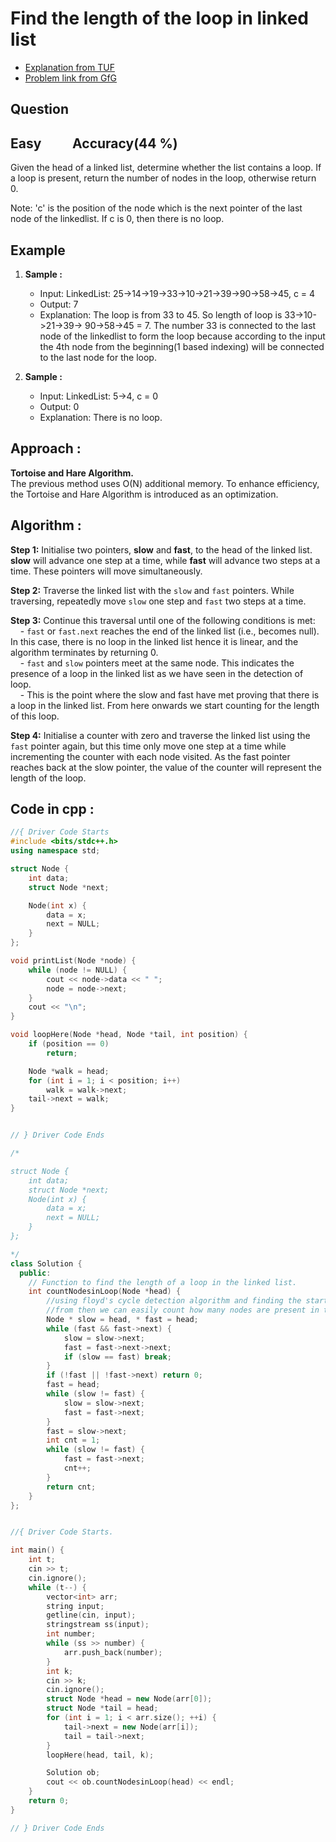 # Find the length of the loop in linked list
- [Explanation from TUF](https://takeuforward.org/linked-list/length-of-loop-in-linked-list)
- [Problem link from GfG](https://www.geeksforgeeks.org/problems/find-length-of-loop/1?utm_source=youtube&utm_medium=collab_striver_ytdescription&utm_campaign=find-length-of-loop)
## Question
## Easy &nbsp;&nbsp;&nbsp;&nbsp;&nbsp;&nbsp;&nbsp;&nbsp; Accuracy(44 %)
Given the head of a linked list, determine whether the list contains a loop. 
If a loop is present, return the number of nodes in the loop, otherwise return 0.

Note: 'c' is the position of the node which is the next pointer of the last node of the linkedlist. If c is 0, then there is no loop.
## Example
1. **Sample :**<br>
    - Input: LinkedList: 25->14->19->33->10->21->39->90->58->45, c = 4
    - Output: 7
    - Explanation: The loop is from 33 to 45. So length of loop is 33->10->21->39-> 90->58->45 = 7. 
      The number 33 is connected to the last node of the linkedlist to form the loop because according to the input the 4th node from the beginning(1 based indexing) will be connected to the last node for the loop.

2. **Sample :**
    - Input: LinkedList: 5->4, c = 0
    - Output: 0
    - Explanation: There is no loop.

## Approach :
**Tortoise and Hare Algorithm.**<br>
The previous method uses O(N) additional memory. To enhance efficiency, the Tortoise and Hare Algorithm is introduced as an optimization.
## Algorithm :
**Step 1:**  Initialise two pointers, **slow** and **fast**, to the head of the linked list. **slow** will advance one step at a time, while **fast** will advance two steps at a time. These pointers will move simultaneously.
        
**Step 2:** Traverse the linked list with the `slow` and `fast` pointers. While traversing, repeatedly move `slow` one step and `fast` two steps at a time.
        
**Step 3:**  Continue this traversal until one of the following conditions is met:<br>
&nbsp;&nbsp;&nbsp;&nbsp;- `fast` or `fast.next` reaches the end of the linked list (i.e., becomes null). In this case, there is no loop in the linked list hence it is linear, and the algorithm terminates by returning 0.<br>
&nbsp;&nbsp;&nbsp;&nbsp;- `fast` and `slow` pointers meet at the same node. This indicates the presence of a loop in the linked list as we have seen in the detection of loop.<br>
&nbsp;&nbsp;&nbsp;&nbsp;- This is the point where the slow and fast have met proving that there is a loop in the linked list. From here onwards we start counting for the length of this loop.<br>
        
**Step 4:** Initialise a counter with zero and traverse the linked list using the `fast` pointer again, but this time only move one step at a time while incrementing the counter with each node visited. As the fast pointer reaches back at the slow pointer, the value of the counter will represent the length of the loop.
## Code in cpp :
```cpp
//{ Driver Code Starts
#include <bits/stdc++.h>
using namespace std;

struct Node {
    int data;
    struct Node *next;

    Node(int x) {
        data = x;
        next = NULL;
    }
};

void printList(Node *node) {
    while (node != NULL) {
        cout << node->data << " ";
        node = node->next;
    }
    cout << "\n";
}

void loopHere(Node *head, Node *tail, int position) {
    if (position == 0)
        return;

    Node *walk = head;
    for (int i = 1; i < position; i++)
        walk = walk->next;
    tail->next = walk;
}


// } Driver Code Ends

/*

struct Node {
    int data;
    struct Node *next;
    Node(int x) {
        data = x;
        next = NULL;
    }
};

*/
class Solution {
  public:
    // Function to find the length of a loop in the linked list.
    int countNodesinLoop(Node *head) {
        //using floyd's cycle detection algorithm and finding the starting of the loop 
        //from then we can easily count how many nodes are present in the loop
        Node * slow = head, * fast = head;
        while (fast && fast->next) {
            slow = slow->next;
            fast = fast->next->next;
            if (slow == fast) break;
        }
        if (!fast || !fast->next) return 0;
        fast = head;
        while (slow != fast) {
            slow = slow->next;
            fast = fast->next;
        }
        fast = slow->next;
        int cnt = 1;
        while (slow != fast) {
            fast = fast->next;
            cnt++;
        }
        return cnt;
    }
};


//{ Driver Code Starts.

int main() {
    int t;
    cin >> t;
    cin.ignore();
    while (t--) {
        vector<int> arr;
        string input;
        getline(cin, input);
        stringstream ss(input);
        int number;
        while (ss >> number) {
            arr.push_back(number);
        }
        int k;
        cin >> k;
        cin.ignore();
        struct Node *head = new Node(arr[0]);
        struct Node *tail = head;
        for (int i = 1; i < arr.size(); ++i) {
            tail->next = new Node(arr[i]);
            tail = tail->next;
        }
        loopHere(head, tail, k);

        Solution ob;
        cout << ob.countNodesinLoop(head) << endl;
    }
    return 0;
}

// } Driver Code Ends
```
